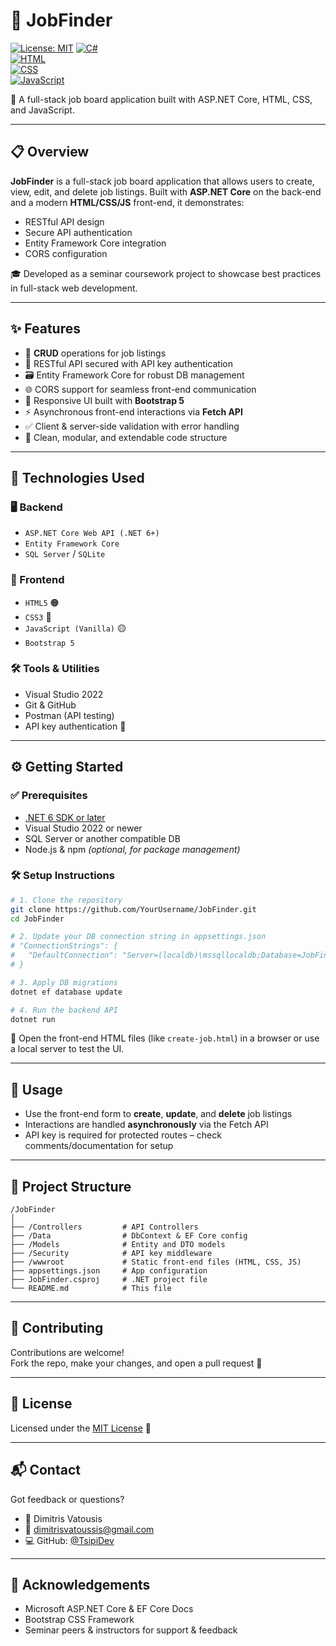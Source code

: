 # 💼 JobFinder

[![License: MIT](https://img.shields.io/badge/License-MIT-blue.svg)](LICENSE)
[![C#](https://img.shields.io/badge/C%23-239120?style=flat&logo=c-sharp&logoColor=white)](https://learn.microsoft.com/en-us/dotnet/csharp/)  
[![HTML](https://img.shields.io/badge/HTML5-E34F26?style=flat&logo=html5&logoColor=white)](https://developer.mozilla.org/en-US/docs/Web/HTML)  
[![CSS](https://img.shields.io/badge/CSS3-1572B6?style=flat&logo=css3&logoColor=white)](https://developer.mozilla.org/en-US/docs/Web/CSS)  
[![JavaScript](https://img.shields.io/badge/JavaScript-F7DF1E?style=flat&logo=javascript&logoColor=black)](https://developer.mozilla.org/en-US/docs/Web/JavaScript)

🚀 A full-stack job board application built with ASP.NET Core, HTML, CSS, and JavaScript.

---

## 📋 Overview

**JobFinder** is a full-stack job board application that allows users to create, view, edit, and delete job listings. Built with **ASP.NET Core** on the back-end and a modern **HTML/CSS/JS** front-end, it demonstrates:

- RESTful API design
- Secure API authentication
- Entity Framework Core integration
- CORS configuration

🎓 Developed as a seminar coursework project to showcase best practices in full-stack web development.

---

## ✨ Features

- 🔄 **CRUD** operations for job listings  
- 🔐 RESTful API secured with API key authentication  
- 🗃️ Entity Framework Core for robust DB management  
- 🌐 CORS support for seamless front-end communication  
- 📱 Responsive UI built with **Bootstrap 5**  
- ⚡ Asynchronous front-end interactions via **Fetch API**  
- ✅ Client & server-side validation with error handling  
- 🧩 Clean, modular, and extendable code structure  

---

## 🧰 Technologies Used

### 🖥️ Backend
- `ASP.NET Core Web API (.NET 6+)`
- `Entity Framework Core`
- `SQL Server` / `SQLite`

### 🎨 Frontend
- `HTML5` 🟠
- `CSS3` 🔵
- `JavaScript (Vanilla)` 🟡
- `Bootstrap 5`

### 🛠️ Tools & Utilities
- Visual Studio 2022  
- Git & GitHub  
- Postman (API testing)  
- API key authentication 🔑  

---

## ⚙️ Getting Started

### ✅ Prerequisites
- [.NET 6 SDK or later](https://dotnet.microsoft.com/download)  
- Visual Studio 2022 or newer  
- SQL Server or another compatible DB  
- Node.js & npm *(optional, for package management)*

### 🛠️ Setup Instructions

```bash
# 1. Clone the repository
git clone https://github.com/YourUsername/JobFinder.git
cd JobFinder

# 2. Update your DB connection string in appsettings.json
# "ConnectionStrings": {
#   "DefaultConnection": "Server=(localdb)\mssqllocaldb;Database=JobFinderDb;Trusted_Connection=True;"
# }

# 3. Apply DB migrations
dotnet ef database update

# 4. Run the backend API
dotnet run
```

🧪 Open the front-end HTML files (like `create-job.html`) in a browser or use a local server to test the UI.

---

## 🧭 Usage

- Use the front-end form to **create**, **update**, and **delete** job listings  
- Interactions are handled **asynchronously** via the Fetch API  
- API key is required for protected routes – check comments/documentation for setup  

---

## 📁 Project Structure

```
/JobFinder
│
├── /Controllers         # API Controllers
├── /Data                # DbContext & EF Core config
├── /Models              # Entity and DTO models
├── /Security            # API key middleware
├── /wwwroot             # Static front-end files (HTML, CSS, JS)
├── appsettings.json     # App configuration
├── JobFinder.csproj     # .NET project file
└── README.md            # This file
```

---

## 🤝 Contributing

Contributions are welcome!  
Fork the repo, make your changes, and open a pull request 🚀

---

## 📄 License

Licensed under the [MIT License](LICENSE) 📝

---

## 📬 Contact

Got feedback or questions?

- 👤 Dimitris Vatousis  
- 📧 dimitrisvatoussis@gmail.com  
- 💻 GitHub: [@TsipiDev](https://github.com/TsipiDev)

---

## 🙌 Acknowledgements

- Microsoft ASP.NET Core & EF Core Docs  
- Bootstrap CSS Framework  
- Seminar peers & instructors for support & feedback
